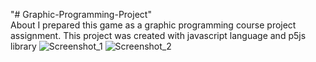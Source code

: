 "# Graphic-Programming-Project"</br>
About
I prepared this game as a graphic programming course project assignment. This project was created with javascript language and p5js library
![Screenshot_1](https://user-images.githubusercontent.com/59422278/172240447-095d1fcc-8315-4d81-9175-38b3991629dc.png)
![Screenshot_2](https://user-images.githubusercontent.com/59422278/172240452-597b25f5-ea8f-4be3-8d8f-0ad89936d77e.png)
